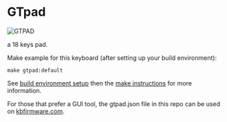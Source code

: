 GTpad
==

![GTPAD](https://imgur.com/8BnztWo)

a 18 keys pad.


Make example for this keyboard (after setting up your build environment):

    make gtpad:default

See [build environment setup](https://docs.qmk.fm/build_environment_setup.html) then the [make instructions](https://docs.qmk.fm/make_instructions.html) for more information.

For those that prefer a GUI tool, the gtpad.json file in this repo can be used on [kbfirmware.com](http://kbfirmware.com).
